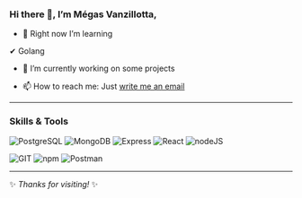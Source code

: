 
### Hi there 👋, I’m Mégas Vanzillotta,

- 🌱 Right now I’m learning
 
✔ Golang


- 🔭 I’m currently working on some projects

- 📫 How to reach me: Just [write me an email](mailto:megas.vanzi@gmail.com)

---

### Skills & Tools

 ![PostgreSQL](https://icongr.am/devicon/postgresql-original-wordmark.svg?size=80&color=currentColor)
 ![MongoDB](https://icongr.am/devicon/mongodb-original-wordmark.svg?size=80&color=6569d7)
 ![Express](https://icongr.am/devicon/express-original-wordmark.svg?size=80&color=currentColor)
 ![React](https://icongr.am/devicon/react-original.svg?size=80&color=currentColor)
 ![nodeJS](https://icongr.am/devicon/nodejs-original-wordmark.svg?size=80&color=6569d7)

 ![GIT](https://icongr.am/devicon/git-original.svg?size=80&color=currentColor)
 ![npm](https://icongr.am/devicon/npm-original-wordmark.svg?size=80&color=currentColor)
 ![Postman](https://www.vectorlogo.zone/logos/getpostman/getpostman-icon.svg?size=80)

---

✨ *Thanks for visiting!* ✨
